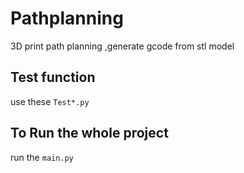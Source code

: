 # Pathplanning
3D print path planning ,generate gcode from stl model
## Test function
use these ```Test*.py```
## To Run the whole project
run the ```main.py```
